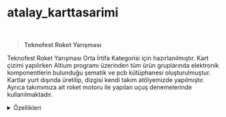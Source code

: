 # atalay_karttasarimi

<br>

> **Teknofest Roket Yarışması**

Teknofest Roket Yarışması Orta İrtifa Kategorisi için hazırlanılmıştır. Kart çizimi yapılırken Altium programı üzerinden tüm ürün gruplarında elektronik komponentlerin bulunduğu şematik ve pcb kütüphanesi oluşturulmuştur. Kartlar yurt dışında üretilip, dizgisi kendi takım atölyemizde yapılmıştır. Ayrıca takımımıza ait roket motoru ile yapılan uçuş denemelerinde kullanılmaktadır. 

<details>
<summary>Özellikleri</summary>
 
- Kartların arka yüzünde STM32F103RB işlemci olup olup ön yüzünde ise kullanacağımız sensörler, gps, haberleşme, ateşleme devresi ve voltaj regülatörü bulunuyor. 
- Kartımız 7-12V ile beslenmekte ve üzerinde güç ledi bulunmaktadır. 
- Voltaj regülatörü 3.3V çıkış vermektedir.
- Ateşleme devresi için mosfet ile optoptokuplör kullanılmıştır.
- Sensör için BME280 basınç sensörü ile ADXL345 ivme sensörü, gps modülü olarak NEO-6M, haberleşme için LORA modülü kullanılmıştır. 

| Ana Sistem | Yedek Sistem | Haberleşme | Görev Yükü |
| ------------ | ------------- | ------------- | ------------- |
| <img src="https://user-images.githubusercontent.com/104703949/178975949-c73ea188-78ee-422f-ae1e-443e428f9f21.JPG" width="350"> | <img src="https://user-images.githubusercontent.com/104703949/178975971-cedd0c6c-6338-451e-ba90-f94a9db79941.JPG" width="350"> | <img src="https://user-images.githubusercontent.com/104703949/178976015-2aa9b74b-eeaf-49ca-b19e-2ab924a77f52.JPG" width="320"> | <img src="https://user-images.githubusercontent.com/104703949/178975987-bcb0d98b-03aa-4c32-86b0-55a938d579de.JPG" width="350">|

<br>

> **Altium ile PCB Çizimi**

Karabük Üniversitesi öğrencilerine yönelik [Karabük Teknoloji ve İnovasyon Derneği](https://www.instagram.com/kartekinder/) üzerinden takım arkadaşlarımız [Cengizhan Topçu](https://www.linkedin.com/in/cengizhantopcu53/) ile  [Ferdi Ayhan](https://www.linkedin.com/in/ferdiayhann/) tarafından 21-22 Mayıs tarihlerinde ücretsiz olarak iki gün boyunca temel seviye pcb eğitimi verilmiştir.

<details>
 <summary>Eğitim İçeriği</summary>
 
   1. Programın Kurulması
   2. Kütüphane Oluşturma
   3. Şematik Tasarım
   4. PCB Tasarımı
   5. Üretim Dosyalarını Oluşturma
</details>

<img src="https://user-images.githubusercontent.com/104703949/180171973-0adf0bc6-bcd4-4074-b656-5cc029cb3bbe.png">
